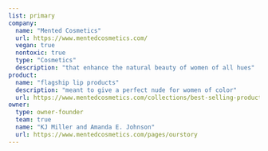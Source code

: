 ```yaml
---
list: primary
company:
  name: "Mented Cosmetics"
  url: https://www.mentedcosmetics.com/
  vegan: true
  nontoxic: true
  type: "Cosmetics"
  description: "that enhance the natural beauty of women of all hues"
product:
  name: "flagship lip products"
  description: "meant to give a perfect nude for women of color"
  url: https://www.mentedcosmetics.com/collections/best-selling-products/lips
owner:
  type: owner-founder
  team: true
  name: "KJ Miller and Amanda E. Johnson"
  url: https://www.mentedcosmetics.com/pages/ourstory
---
```


